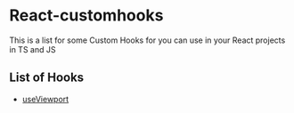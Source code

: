 # React-customhooks
This is a list for some Custom Hooks for you can use in your React projects in TS and JS


## List of Hooks

- [useViewport](./useViewport/useViewport.ts, "useViewport")
